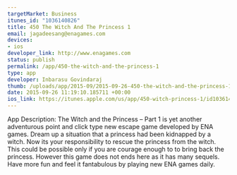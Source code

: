 ```yaml
--- 
targetMarket: Business
itunes_id: "1036140826"
title: 450 The Witch And The Princess 1
email: jagadeesang@enagames.com
devices: 
- ios
developer_link: http://www.enagames.com
status: publish
permalink: /app/450-the-witch-and-the-princess-1
type: app
developer: Inbarasu Govindaraj
thumb: /uploads/app/2015-09/2015-09-26-450-the-witch-and-the-princess-1.png
date: 2015-09-26 11:19:10.185711 +00:00
ios_link: https://itunes.apple.com/us/app/450-witch-princess-1/id1036140826?mt=8
---
```


App  Description:
     The Witch and the Princess – Part 1 is yet another adventurous point and click type new escape game developed by ENA games. Dream up a situation that a princess had been kidnapped by a witch. Now its your responsibility to rescue the princess from the witch. This could be possible only if you are courage enough to to bring back the princess. However this game does not ends here as it has many sequels. Have more fun and feel it fantabulous by playing new ENA games daily. 
